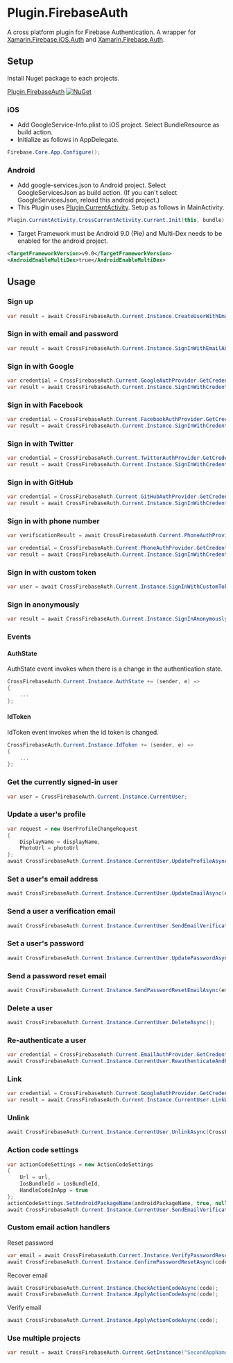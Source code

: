 # Plugin.FirebaseAuth

A cross platform plugin for Firebase Authentication. 
A wrapper for [Xamarin.Firebase.iOS.Auth](https://www.nuget.org/packages/Xamarin.Firebase.iOS.Auth/) 
and [Xamarin.Firebase.Auth](https://www.nuget.org/packages/Xamarin.Firebase.Auth).

## Setup
Install Nuget package to each projects.

[Plugin.FirebaseAuth](https://www.nuget.org/packages/Plugin.FirebaseAuth/) [![NuGet](https://img.shields.io/nuget/vpre/Plugin.FirebaseAuth.svg?label=NuGet)](https://www.nuget.org/packages/Plugin.FirebaseAuth/)

### iOS
* Add GoogleService-Info.plist to iOS project. Select BundleResource as build action.
* Initialize as follows in AppDelegate. 
```C#
Firebase.Core.App.Configure();
```

### Android
* Add google-services.json to Android project. Select GoogleServicesJson as build action. (If you can't select GoogleServicesJson, reload this android project.)
* This Plugin uses [Plugin.CurrentActivity](https://github.com/jamesmontemagno/CurrentActivityPlugin). Setup as follows in MainActivity.
```C#
Plugin.CurrentActivity.CrossCurrentActivity.Current.Init(this, bundle);
```
* Target Framework must be Android 9.0 (Pie) and Multi-Dex needs to be enabled for the android project.
```xml
<TargetFrameworkVersion>v9.0</TargetFrameworkVersion>
<AndroidEnableMultiDex>true</AndroidEnableMultiDex>
```

## Usage
### Sign up
```C#
var result = await CrossFirebaseAuth.Current.Instance.CreateUserWithEmailAndPasswordAsync(email, password);
```

### Sign in with email and password
```C#
var result = await CrossFirebaseAuth.Current.Instance.SignInWithEmailAndPasswordAsync(email, password); 
```

### Sign in with Google
```C#
var credential = CrossFirebaseAuth.Current.GoogleAuthProvider.GetCredential(idToken, accessToken);
var result = await CrossFirebaseAuth.Current.Instance.SignInWithCredentialAsync(credential);
```

### Sign in with Facebook
```C#
var credential = CrossFirebaseAuth.Current.FacebookAuthProvider.GetCredential(accessToken);
var result = await CrossFirebaseAuth.Current.Instance.SignInWithCredentialAsync(credential);
```

### Sign in with Twitter
```C#
var credential = CrossFirebaseAuth.Current.TwitterAuthProvider.GetCredential(token, secret);
var result = await CrossFirebaseAuth.Current.Instance.SignInWithCredentialAsync(credential);
```

### Sign in with GitHub
```C#
var credential = CrossFirebaseAuth.Current.GitHubAuthProvider.GetCredential(token);
var result = await CrossFirebaseAuth.Current.Instance.SignInWithCredentialAsync(credential);
```

### Sign in with phone number
```C#
var verificationResult = await CrossFirebaseAuth.Current.PhoneAuthProvider.VerifyPhoneNumberAsync(CrossFirebaseAuth.Current.Instance, phoneNumber);

var credential = CrossFirebaseAuth.Current.PhoneAuthProvider.GetCredential(CrossFirebaseAuth.Current.Instance, verificationResult.VerificationId, verificationCode);
var result = await CrossFirebaseAuth.Current.Instance.SignInWithCredentialAsync(credential);
```

### Sign in with custom token
```C#
var user = await CrossFirebaseAuth.Current.Instance.SignInWithCustomTokenAsync(token);
```

### Sign in anonymously
```C#
var result = await CrossFirebaseAuth.Current.Instance.SignInAnonymouslyAsync()
```

### Events
#### AuthState
AuthState event invokes when there is a change in the authentication state.
```C#
CrossFirebaseAuth.Current.Instance.AuthState += (sender, e) =>
{
    ...
};
```

#### IdToken
IdToken event invokes when the id token is changed.
```C#
CrossFirebaseAuth.Current.Instance.IdToken += (sender, e) =>
{
    ...
};
```

### Get the currently signed-in user
```C#
var user = CrossFirebaseAuth.Current.Instance.CurrentUser;
```

### Update a user's profile
```C#
var request = new UserProfileChangeRequest
{
    DisplayName = displayName,
    PhotoUrl = photoUrl
};
await CrossFirebaseAuth.Current.Instance.CurrentUser.UpdateProfileAsync(request);
```

### Set a user's email address
```C#
await CrossFirebaseAuth.Current.Instance.CurrentUser.UpdateEmailAsync(email);
```

### Send a user a verification email
```C#
await CrossFirebaseAuth.Current.Instance.CurrentUser.SendEmailVerificationAsync();
```

### Set a user's password
```C#
await CrossFirebaseAuth.Current.Instance.CurrentUser.UpdatePasswordAsync(password);
```

### Send a password reset email
```C#
await CrossFirebaseAuth.Current.Instance.SendPasswordResetEmailAsync(email);
```

### Delete a user
```C#
await CrossFirebaseAuth.Current.Instance.CurrentUser.DeleteAsync();
```

### Re-authenticate a user
```C#
var credential = CrossFirebaseAuth.Current.EmailAuthProvider.GetCredential(email, password);
await CrossFirebaseAuth.Current.Instance.CurrentUser.ReauthenticateAndRetrieveDataAsync(credential);
```

### Link
```C#
var credential = CrossFirebaseAuth.Current.GoogleAuthProvider.GetCredential(idToken, accessToken);
var result = await CrossFirebaseAuth.Current.Instance.CurrentUser.LinkWithCredentialAsync(credential);
```

### Unlink
```C#
await CrossFirebaseAuth.Current.Instance.CurrentUser.UnlinkAsync(CrossFirebaseAuth.Current.GoogleAuthProvider.ProviderId);
```

### Action code settings
```C#
var actionCodeSettings = new ActionCodeSettings
{
    Url = url,
    IosBundleId = iosBundleId,
    HandleCodeInApp = true
};
actionCodeSettings.SetAndroidPackageName(androidPackageName, true, null);
await CrossFirebaseAuth.Current.Instance.CurrentUser.SendEmailVerificationAsync(actionCodeSettings);
```

### Custom email action handlers
Reset password
```C#
var email = await CrossFirebaseAuth.Current.Instance.VerifyPasswordResetCodeAsync(code);
await CrossFirebaseAuth.Current.Instance.ConfirmPasswordResetAsync(code, newPassword);
```

Recover email
```C#
await CrossFirebaseAuth.Current.Instance.CheckActionCodeAsync(code);
await CrossFirebaseAuth.Current.Instance.ApplyActionCodeAsync(code);
```

Verify email
```C#
await CrossFirebaseAuth.Current.Instance.ApplyActionCodeAsync(code);
```

### Use multiple projects
```C#
var result = await CrossFirebaseAuth.Current.GetInstance("SecondAppName").CreateUserWithEmailAndPasswordAsync(email, password);
```

